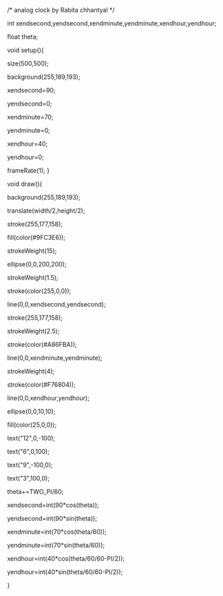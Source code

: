 /* analog clock by Rabita chhantyal */

int xendsecond,yendsecond,xendminute,yendminute,xendhour,yendhour;

float theta;

void setup(){
 
 size(500,500);
 
 background(255,189,193);
 
 xendsecond=90;
 
  yendsecond=0;
  
  xendminute=70;
 
 yendminute=0;
  
  xendhour=40;
  
  yendhour=0;
  
  frameRate(1);
}

void draw(){
  
  background(255,189,193);
  
  translate(width/2,height/2);
  
  stroke(255,177,158);
  
  fill(color(#9FC3E6));
  
  strokeWeight(15);
  
  ellipse(0,0,200,200);
  
  strokeWeight(1.5);
  
  stroke(color(255,0,0));
  
  line(0,0,xendsecond,yendsecond);
  
  stroke(255,177,158);
  
  strokeWeight(2.5);
 
 stroke(color(#A86FBA));
 
 line(0,0,xendminute,yendminute);
 
 strokeWeight(4);
 
 stroke(color(#F76804));
 
 line(0,0,xendhour,yendhour);
 
  ellipse(0,0,10,10);
  
  fill(color(25,0,0));
 
 text("12",0,-100);
  
  text("6",0,100);
 
 text("9",-100,0);
  
  text("3",100,0);
 
 theta+=TWO_PI/60;
 
 xendsecond=int(90*cos(theta));
 
 yendsecond=int(90*sin(theta));
  
  xendminute=int(70*cos(theta/60));
  
  yendminute=int(70*sin(theta/60));
 
 xendhour=int(40*cos(theta/60/60-PI/2));

yendhour=int(40*sin(theta/60/60-PI/2));

}
